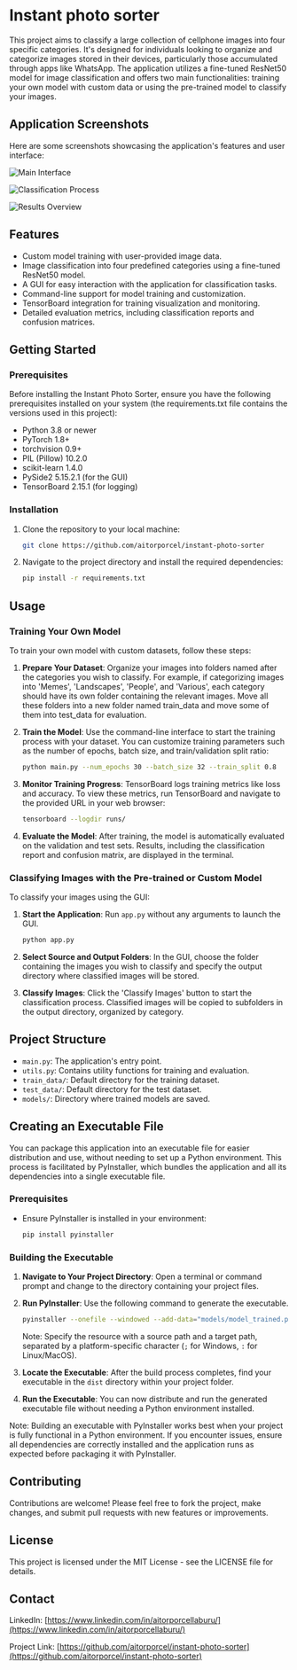 # Instant photo sorter

This project aims to classify a large collection of cellphone images into four specific categories. It's designed for individuals looking to organize and categorize images stored in their devices, particularly those accumulated through apps like WhatsApp. The application utilizes a fine-tuned ResNet50 model for image classification and offers two main functionalities: training your own model with custom data or using the pre-trained model to classify your images.

## Application Screenshots

Here are some screenshots showcasing the application's features and user interface:

![Main Interface](/images/01-main_interface.png "Main Interface of Instant Photo Sorter")

![Classification Process](/images/02-classification_process.png "Classifying Images")

![Results Overview](/images/03-results_overview.png "Overview of Classification Results")

## Features

- Custom model training with user-provided image data.
- Image classification into four predefined categories using a fine-tuned ResNet50 model.
- A GUI for easy interaction with the application for classification tasks.
- Command-line support for model training and customization.
- TensorBoard integration for training visualization and monitoring.
- Detailed evaluation metrics, including classification reports and confusion matrices.

## Getting Started

### Prerequisites

Before installing the Instant Photo Sorter, ensure you have the following prerequisites installed on your system (the requirements.txt file contains the versions used in this project):

- Python 3.8 or newer
- PyTorch 1.8+
- torchvision 0.9+
- PIL (Pillow) 10.2.0
- scikit-learn 1.4.0
- PySide2 5.15.2.1 (for the GUI)
- TensorBoard 2.15.1 (for logging)

### Installation

1. Clone the repository to your local machine:
   ```sh
   git clone https://github.com/aitorporcel/instant-photo-sorter
   ```
2. Navigate to the project directory and install the required dependencies:
   ```sh
   pip install -r requirements.txt
   ```

## Usage

### Training Your Own Model

To train your own model with custom datasets, follow these steps:

1. **Prepare Your Dataset**: Organize your images into folders named after the categories you wish to classify. For example, if categorizing images into 'Memes', 'Landscapes', 'People', and 'Various', each category should have its own folder containing the relevant images. Move all these folders into a new folder named train_data and move some of them into test_data for evaluation.

2. **Train the Model**: Use the command-line interface to start the training process with your dataset. You can customize training parameters such as the number of epochs, batch size, and train/validation split ratio:

   ```sh
   python main.py --num_epochs 30 --batch_size 32 --train_split 0.8
   ```

3. **Monitor Training Progress**: TensorBoard logs training metrics like loss and accuracy. To view these metrics, run TensorBoard and navigate to the provided URL in your web browser:

   ```sh
   tensorboard --logdir runs/
   ```

4. **Evaluate the Model**: After training, the model is automatically evaluated on the validation and test sets. Results, including the classification report and confusion matrix, are displayed in the terminal.

### Classifying Images with the Pre-trained or Custom Model

To classify your images using the GUI:

1. **Start the Application**: Run `app.py` without any arguments to launch the GUI.

   ```sh
   python app.py
   ```

2. **Select Source and Output Folders**: In the GUI, choose the folder containing the images you wish to classify and specify the output directory where classified images will be stored.

3. **Classify Images**: Click the 'Classify Images' button to start the classification process. Classified images will be copied to subfolders in the output directory, organized by category.

## Project Structure

- `main.py`: The application's entry point.
- `utils.py`: Contains utility functions for training and evaluation.
- `train_data/`: Default directory for the training dataset.
- `test_data/`: Default directory for the test dataset.
- `models/`: Directory where trained models are saved.

## Creating an Executable File

You can package this application into an executable file for easier distribution and use, without needing to set up a Python environment. This process is facilitated by PyInstaller, which bundles the application and all its dependencies into a single executable file.

### Prerequisites

- Ensure PyInstaller is installed in your environment:
  ```sh
  pip install pyinstaller
  ```

### Building the Executable

1. **Navigate to Your Project Directory**: Open a terminal or command prompt and change to the directory containing your project files.

2. **Run PyInstaller**: Use the following command to generate the executable.

   ```sh
   pyinstaller --onefile --windowed --add-data="models/model_trained.pth:models" app.py
   ```

   Note: Specify the resource with a source path and a target path, separated by a platform-specific character (`;` for Windows, `:` for Linux/MacOS).

3. **Locate the Executable**: After the build process completes, find your executable in the `dist` directory within your project folder.

4. **Run the Executable**: You can now distribute and run the generated executable file without needing a Python environment installed.

Note: Building an executable with PyInstaller works best when your project is fully functional in a Python environment. If you encounter issues, ensure all dependencies are correctly installed and the application runs as expected before packaging it with PyInstaller.

## Contributing

Contributions are welcome! Please feel free to fork the project, make changes, and submit pull requests with new features or improvements.

## License

This project is licensed under the MIT License - see the LICENSE file for details.

## Contact

LinkedIn: [https://www.linkedin.com/in/aitorporcellaburu/](https://www.linkedin.com/in/aitorporcellaburu/)

Project Link: [https://github.com/aitorporcel/instant-photo-sorter](https://github.com/aitorporcel/instant-photo-sorter)
